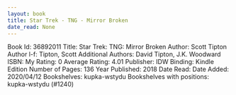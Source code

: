```yaml
---
layout: book
title: Star Trek - TNG - Mirror Broken
date_read: None
---
```


Book Id: 36892011
Title: Star Trek: TNG: Mirror Broken
Author: Scott Tipton
Author l-f: Tipton, Scott
Additional Authors: David Tipton, J.K. Woodward
ISBN: 
My Rating: 0
Average Rating: 4.01
Publisher: IDW
Binding: Kindle Edition
Number of Pages: 136
Year Published: 2018
Date Read: 
Date Added: 2020/04/12
Bookshelves: kupka-wstydu
Bookshelves with positions: kupka-wstydu (#1240)

